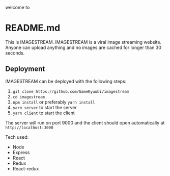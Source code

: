 welcome to
<h1>README.md</h1>
This is IMAGESTREAM.  IMAGESTREAM is a viral image streaming website.  Anyone can upload anything and no images are cached for longer than 30 seconds.

<h2>Deployment</h2>
IMAGESTREAM can be deployed with the following steps:

1. `git clone https://github.com/GameKyuubi/imagestream`
2. `cd imagestream`
3. `npm install` or preferably `yarn install`
4. `yarn server` to start the server
5. `yarn client` to start the client

The server will run on port 9000 and the client should open automatically at `http://localhost:3000`

Tech used:
* Node
* Express
* React
* Redux
* React-redux
